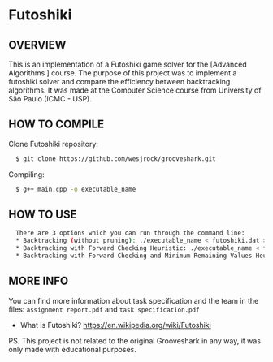 # Futoshiki

OVERVIEW
--------------------------------------------------
This is an implementation of a Futoshiki game solver for the [Advanced Algorithms
] course. The purpose of this project was to implement a futoshiki solver and compare the efficiency between backtracking algorithms.  It was made at the Computer Science course from University of São Paulo (ICMC - USP).

HOW TO COMPILE
--------------------------------------------------

Clone Futoshiki repository:

```bash
  $ git clone https://github.com/wesjrock/grooveshark.git
```

Compiling:

```bash
  $ g++ main.cpp -o executable_name
```

HOW TO USE
--------------------------------------------------

```bash
  There are 3 options which you can run through the command line:
  * Backtracking (without pruning): ./executable_name < futoshiki.dat > output_filename.txt
  * Backtracking with Forward Checking Heuristic: ./executable_name < futoshiki.dat > output_filename.txt
  * Backtracking with Forward Checking and Minimum Remaining Values Heuristic: ./executable_name < futoshiki.dat > output_filename.txt
```

MORE INFO
--------------------------------------------------

You can find more information about task specification and the team in the files: `assignment report.pdf` and `task specification.pdf`

* What is Futoshiki? <https://en.wikipedia.org/wiki/Futoshiki>

PS. This project is not related to the original Grooveshark in any way, it was only made with educational purposes.
